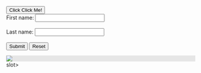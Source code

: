 <!DOCTYPE html>
<html lang="en">
<head>
    <meta charset="UTF-8">
    <meta name="viewport" content="width=device-width, initial-scale=1.0">
    <title>Document</title>
</head>
<body>
     <button type="button" onclick="alert('Welcome to Anas Sigma website')">Click Click Me!</button>
<form action="/action_page.php" method="get">
  <label for="fname">First name:</label>
  <input type="text" id="fname" name="fname"><br><br>
  <label for="lname">Last name:</label>
  <input type="text" id="lname" name="lname"><br><br>
  <button type="submit" value="Submit">Submit</button>
  <button type="reset" value="Reset">Reset</button>
</form>
    <img style="display: block;-webkit-user-select: none;margin: auto;background-color: hsl(0, 0%, 90%);transition: background-color 300ms;" src="https://cdn.discordapp.com/attachments/1127520005651705979/1149015657577467924/elect.PNG">slot>
</body>
</html>
